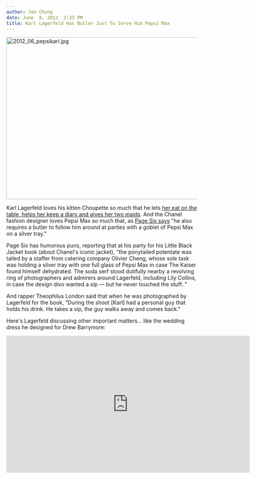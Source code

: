 ```yaml
---
author: Jen Chung
date: June  8, 2012  2:33 PM
title: Karl Lagerfeld Has Butler Just To Serve Him Pepsi Max
---
```


<p><span class="mt-enclosure mt-enclosure-image" style="display: inline;"> <img alt="2012_06_pepsikarl.jpg" src="https://web.archive.org/web/20120610170125im_/http://gothamist.com/attachments/jen/2012_06_pepsikarl.jpg" width="640" height="426" class="image-none"> </span></p>

<p>Karl Lagerfeld loves his kitten Choupette so much that he lets <a href="https://web.archive.org/web/20120610170125/http://gothamist.com/2012/06/06/catsht_crazy_karl_lagerfelds_ipad-u.php">her eat on the table, helps her keep a diary and gives her two maids</a>. And the Chanel fashion designer loves Pepsi Max so much that, as <a href="https://web.archive.org/web/20120610170125/http://www.nypost.com/p/pagesix/kaiser_karl_soda_slave_vb6c8UYsayTVX2v2JdZVXI">Page Six says</a> &quot;he also requires a butler to follow him around at parties with a goblet of Pepsi Max on a silver tray.&quot;</p>

<p>Page Six has humorous puns, reporting that at his party for his Little Black Jacket book (about Chanel&apos;s iconic jacket), &quot;the ponytailed potentate was tailed by a staffer from catering company Olivier Cheng, whose sole task was holding a silver tray with one full glass of Pepsi Max in case The Kaiser found himself dehydrated. The soda serf stood dutifully nearby a revolving ring of photographers and admirers around Lagerfeld, including Lily Collins, in case the design divo wanted a sip &#x2014; but he never touched the stuff. &quot; </p>

<p>And rapper Theophilus London said that when he was photographed by Lagerfeld for the book, &#x201C;During the shoot [Karl] had a personal guy that holds his drink. He takes a sip, the guy walks away and comes back.&quot;</p>

<p>Here&apos;s Lagerfeld discussing other important matters... like the wedding dress he designed for Drew Barrymore:</p>

<p><iframe width="640" height="360" src="https://web.archive.org/web/20120610170125if_/http://www.youtube.com/embed/ejKJb-1fEts" frameborder="0" allowfullscreen></iframe></p>
